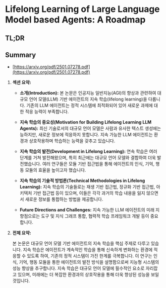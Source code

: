 # Lifelong Learning of Large Language Model based Agents: A Roadmap
## TL;DR
## Summary
- [https://arxiv.org/pdf/2501.07278.pdf](https://arxiv.org/pdf/2501.07278.pdf)

1. **섹션 요약:**

   - **소개(Introduction):** 본 논문은 인공지능 일반지능(AGI)의 향상과 관련하여 대규모 언어 모델(LLM) 기반 에이전트의 지속 학습(lifelong learning)을 다룹니다. 기존의 LLM 에이전트는 정적 시스템에 최적화되어 있어 새로운 과제에 대한 적응 능력이 부족합니다.

   - **지속 학습의 중요성(Motivation for Building Lifelong Learning LLM Agents):** 최신 기술로서의 대규모 언어 모델은 사람과 유사한 텍스트 생성에는 능하지만, 새로운 정보에 적응하지 못합니다. 지속 가능한 LLM 에이전트는 환경과 상호작용하며 학습하는 능력을 갖추고 있습니다.

   - **지속 학습의 발전(Development in Lifelong Learning):** 연속 학습은 여러 단계를 거쳐 발전해왔으며, 특히 최근에는 대규모 언어 모델와 결합하여 더욱 발전했습니다. 여러 연구들은 모듈 기반 접근법을 통해 에이전트의 인식, 기억, 행동 모듈의 효율을 높이고자 했습니다.

   - **지속 학습의 기술적 방법론(Technical Methodologies in Lifelong Learning):** 지속 학습의 기술들로는 재생 기반 접근법, 정규화 기반 접근법, 아키텍처 기반 접근법 등이 있으며, 이들은 각각 과거의 학습 내용을 잃지 않으면서 새로운 정보를 통합하는 방법을 제공합니다.

   - **Future Directions and Challenges:** 지속 가능한 LLM 에이전트의 미래 지향점으로는 도구 및 지식 그래프 통합, 협력적 학습 프레임워크 개발 등이 중요합니다.

2. **전체 요약:**

   본 논문은 대규모 언어 모델 기반 에이전트의 지속 학습을 핵심 주제로 다루고 있습니다. 지속 학습은 에이전트가 계속적인 학습을 통해 신속하게 변화하는 환경에 적응할 수 있도록 하여, 기존의 정적 시스템이 가진 한계를 극복합니다. 이 연구는 인식, 기억, 행동 모듈을 통한 에이전트의 발전 방식을 설명함으로써 지능형 시스템의 성능 향상을 추구합니다. 지속 학습은 대규모 언어 모델에 필수적인 요소로 자리잡고 있으며, 미래에는 더 복잡한 환경과의 상호작용을 통해 더욱 향상된 성능을 보일 것입니다.